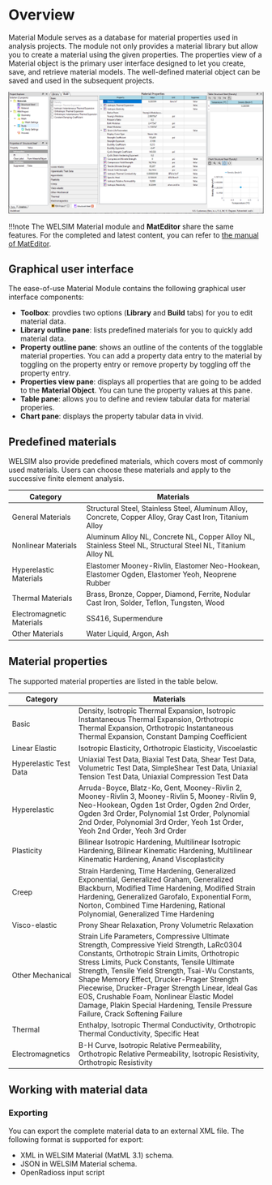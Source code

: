 # Overview
Material Module serves as a database for material properties used in analysis projects. The module not only provides a material library but  allow you to create a material using the given properties. The properties view of a Material object is the primary user interface designed to let you create, save, and retrieve material models. The well-defined material object can be saved and used in the subsequent projects. 


![finite_element_analysis_material_suppression](../img/material/finite_element_analysis_mat_overview.png "Material Module property suppression")

!!!note
    The WELSIM Material module and **MatEditor** share the same features. For the completed and latest content, you can refer to [the manual of MatEditor](mateditor_overview.md).

## Graphical user interface
The ease-of-use Material Module contains the following graphical user interface components: 

* **Toolbox**: provdies two options (**Library** and **Build** tabs) for you to edit material data. 
* **Library outline pane**: lists predefined materials for you to quickly add material data.
* **Property outline pane**: shows an outline of the contents of the togglable material properties. You can add a property data entry to the material by toggling on the property entry or remove property by toggling off the property entry. 
* **Properties view pane**: displays all properties that are going to be added to the **Material Object**. You can tune the property values at this pane. 
* **Table pane**: allows you to define and review tabular data for material properies.
* **Chart pane**: displays the property tabular data in vivid. 


## Predefined materials
WELSIM also provide predefined materials, which covers most of commonly used materials. Users can choose these materials and apply to the successive finite element analysis.

| Category | Materials |
| -------- | --------- |
| General Materials | Structural Steel, Stainless Steel, Aluminum Alloy, Concrete, Copper Alloy, Gray Cast Iron, Titanium Alloy|
| Nonlinear Materials | Aluminum Alloy NL, Concrete NL, Copper Alloy NL, Stainless Steel NL, Structural Steel NL, Titanium Alloy NL |
| Hyperelastic Materials | Elastomer Mooney-Rivlin, Elastomer Neo-Hookean, Elastomer Ogden, Elastomer Yeoh, Neoprene Rubber |
| Thermal Materials | Brass, Bronze, Copper, Diamond, Ferrite, Nodular Cast Iron, Solder, Teflon, Tungsten, Wood |
| Electromagnetic Materials | SS416, Supermendure |
| Other Materials | Water Liquid, Argon, Ash |


## Material properties
The supported material properties are listed in the table below.

| Category | Materials |
| -------- | --------- |
| Basic | Density, Isotropic Thermal Expansion, Isotropic Instantaneous Thermal Expansion, Orthotropic Thermal Expansion, Orthotropic Instantaneous Thermal Expansion, Constant Damping Coefficient |
| Linear Elastic | Isotropic Elasticity, Orthotropic Elasticity, Viscoelastic |
| Hyperelastic Test Data | Uniaxial Test Data, Biaxial Test Data, Shear Test Data, Volumetric Test Data, SimpleShear Test Data, Uniaxial Tension Test Data, Uniaxial Compression Test Data |
| Hyperelastic | Arruda-Boyce, Blatz-Ko, Gent, Mooney-Rivlin 2, Mooney-Rivlin 3, Mooney-Rivlin 5, Mooney-Rivlin 9, Neo-Hookean, Ogden 1st Order, Ogden 2nd Order, Ogden 3rd Order, Polynomial 1st Order, Polynomial 2nd Order, Polynomial 3rd Order, Yeoh 1st Order, Yeoh 2nd Order, Yeoh 3rd Order |
| Plasticity | Bilinear Isotropic Hardening, Multilinear Isotropic Hardening, Bilinear Kinematic Hardening, Multilinear Kinematic Hardening, Anand Viscoplasticity |
| Creep | Strain Hardening, Time Hardening, Generalized Exponential, Generalized Graham, Generalized Blackburn, Modified Time Hardening, Modified Strain Hardening, Generalized Garofalo, Exponential Form, Norton, Combined Time Hardening, Rational Polynomial, Generalized Time Hardening |
| Visco-elastic | Prony Shear Relaxation, Prony Volumetric Relaxation |
| Other Mechanical | Strain Life Parameters, Compressive Ultimate Strength, Compressive Yield Strength, LaRc0304 Constants, Orthotropic Strain Limits, Orthotropic Stress Limits, Puck Constants, Tensile Ultimate Strength, Tensile Yield Strength, Tsai-Wu Constants, Shape Memory Effect, Drucker-Prager Strength Piecewise, Drucker-Prager Strength Linear, Ideal Gas EOS, Crushable Foam, Nonlinear Elastic Model Damage, Plakin Special Hardening, Tensile Pressure Failure, Crack Softening Failure |
| Thermal | Enthalpy, Isotropic Thermal Conductivity, Orthotropic Thermal Conductivity, Specific Heat |
| Electromagnetics | B-H Curve, Isotropic Relative Permeability, Orthotropic Relative Permeability, Isotropic Resistivity, Orthotropic Resistivity |


## Working with material data
### Exporting
You can export the complete material data to an external XML file. The following format is supported for export:

* XML in WELSIM Material (MatML 3.1) schema.
* JSON in WELSIM Material schema.
* OpenRadioss input script

<!-- To implement the exporting, you can use one of the following methods:

* Click the **Export Materials** button from the standard **Toolbar**.
* Click the **Export Materials** item from the **Material Menu**.
* Right-click the **Material Project** and select the **Export Materials** item from the context menu. -->
